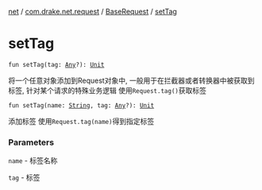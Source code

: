 [net](../../index.md) / [com.drake.net.request](../index.md) / [BaseRequest](index.md) / [setTag](./set-tag.md)

# setTag

`fun setTag(tag: `[`Any`](https://kotlinlang.org/api/latest/jvm/stdlib/kotlin/-any/index.html)`?): `[`Unit`](https://kotlinlang.org/api/latest/jvm/stdlib/kotlin/-unit/index.html)

将一个任意对象添加到Request对象中, 一般用于在拦截器或者转换器中被获取到标签, 针对某个请求的特殊业务逻辑
使用`Request.tag()`获取标签

`fun setTag(name: `[`String`](https://kotlinlang.org/api/latest/jvm/stdlib/kotlin/-string/index.html)`, tag: `[`Any`](https://kotlinlang.org/api/latest/jvm/stdlib/kotlin/-any/index.html)`?): `[`Unit`](https://kotlinlang.org/api/latest/jvm/stdlib/kotlin/-unit/index.html)

添加标签
使用`Request.tag(name)`得到指定标签

### Parameters

`name` - 标签名称

`tag` - 标签